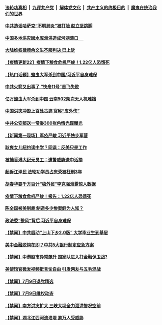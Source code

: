 

####  [法轮功真相](../../../../basic/blob/master/README.md?t=07110202) &nbsp;|&nbsp; [九评共产党](../../../../9ping.md/blob/master/README.md?t=07110202) &nbsp;|&nbsp; [解体党文化](../../../../jtdwh.md/blob/master/README.md?t=07110202)  &nbsp;|&nbsp; [共产主义的终极目的](../../../../gczydzjmd.md/blob/master/README.md?t=07110202) &nbsp;|&nbsp; [魔鬼在统治我们的世界](../../../../mgztzwmdsj.md/blob/master/README.md?t=07110202) 

#### [中共造谣哈萨克“不明肺炎”被打脸 赵立坚跳脚](../pages/prog204/a102890637.md?t=07110202) 

#### [中国多地洪灾因水库泄洪造成河湖溃口 　](../pages/prog204/a102890641.md?t=07110202) 

#### [大陆维权律师余文生不服判决 已上诉](../pages/prog204/a102890598.md?t=07110202) 

#### [【疫情更新22】疫情下粮食危机严峻！1.22亿人恐饿死](../pages/prog204/a102886813.md?t=07110202) 

#### [【热门话题】蝗虫大军杀到中国/习近平自身难保](../pages/prog204/a102890593.md?t=07110202) 

#### [中共火箭又出事了 “快舟11号”首飞失败](../pages/prog204/a102890549.md?t=07110202) 

#### [亿万蝗虫大军杀到中国 云南502架次无人机难挡](../pages/prog204/a102890500.md?t=07110202) 

#### [中国洪灾冲毁上百处古迹 官称“皮外伤”](../pages/prog204/a102890478.md?t=07110202) 

#### [中共公安部送一常委300张色情光碟曝光](../pages/prog204/a102890459.md?t=07110202) 

#### [【新闻第一现场】军疫严峻 习近平怯步军营](../pages/prog204/a102890448.md?t=07110202) 

#### [耿爽女儿纽约读中学？网讽：反美只是工作](../pages/prog204/a102890420.md?t=07110202) 

#### [被捕香港大纪元员工：遭警威胁送中活摘](../pages/prog204/a102890434.md?t=07110202) 

#### [起诉江泽民 法轮功学员占庆荣被枉刑3年](../pages/prog204/a102890428.md?t=07110202) 



#### [胡春华要千方百计“稳外贸”李克强泄露惊人数据](../pages/prog204/a102890347.md?t=07110202) 

#### [疫情下粮食危机严峻！报告：1.22亿人恐饿死](../pages/prog204/a102890331.md?t=07110202) 

#### [陈全国被美制裁 制造多少惨案鲜为人知？](../pages/prog204/a102890325.md?t=07110202) 

#### [政法委“整风”背后 习近平自身难保](../pages/prog204/a102890295.md?t=07110202) 


#### [【禁闻】中共启动“上山下乡2.0版” 大学毕业生到基层](../pages/prog204/a102890186.md?t=07110202) 

#### [美中金融脱钩在即？中共5大银行制定应急方案](../pages/prog204/a102890011.md?t=07110202) 


#### [【禁闻】中港股市异常飙升 国家队进入打金融保卫战?](../pages/prog204/a102890207.md?t=07110202) 

#### [美使馆官微发视频挺言论自由 引发网友与五毛混战](../pages/prog204/a102890118.md?t=07110202) 

#### [【禁闻】7月9日退党精选](../pages/prog204/a102890193.md?t=07110202) 

#### [【禁闻】7月9日维权动态](../pages/prog204/a102890189.md?t=07110202) 


#### [【禁闻】南方洪灾扩大 三峡大坝全力泄洪惨况空前](../pages/prog204/a102890167.md?t=07110202) 

#### [【禁闻】湖北江西河流溃堤 逾万人受威胁](../pages/prog204/a102890157.md?t=07110202) 

